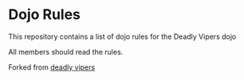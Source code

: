 Dojo Rules
==========

This repository contains a list of dojo rules for the Deadly Vipers dojo

All members should read the rules.

Forked from [deadly vipers](https://github.com/deadlyvipers)
